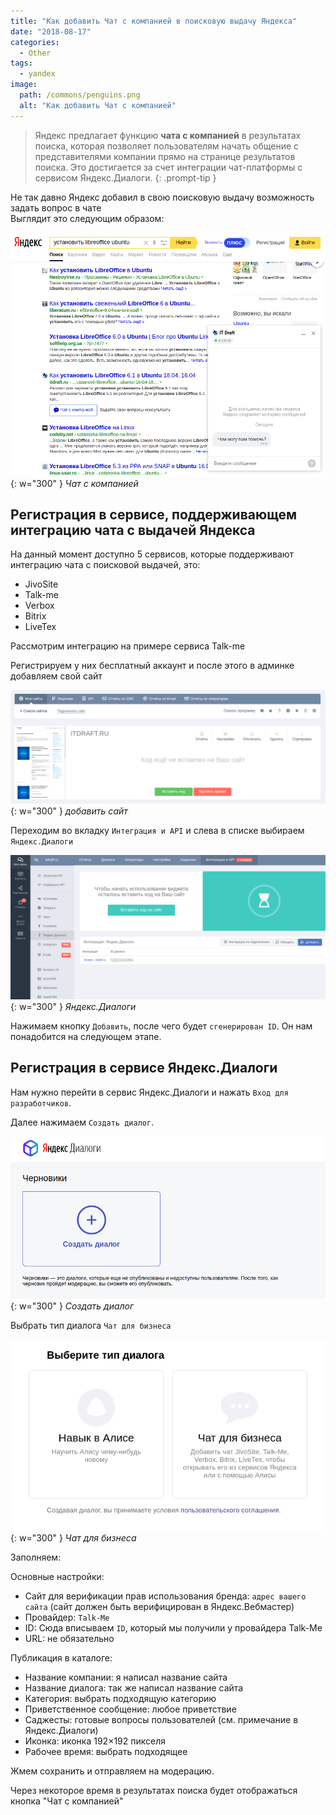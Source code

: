 ```yaml
---
title: "Как добавить Чат с компанией в поисковую выдачу Яндекса"
date: "2018-08-17"
categories: 
  - Other
tags: 
  - yandex
image:
  path: /commons/penguins.png
  alt: "Как добавить Чат с компанией"
---
```


> Яндекс предлагает функцию **чата с компанией** в результатах поиска, которая позволяет пользователям начать общение с представителями компании прямо на странице результатов поиска. Это достигается за счет интеграции чат-платформы с сервисом Яндекс.Диалоги.
{: .prompt-tip }

Не так давно Яндекс добавил в свою поисковую выдачу возможность задать вопрос в чате  
Выглядит это следующим образом:

![](/assets/img/posts/2018/08/17/pic-2018-08-17_14-37-02.png){: w="300" }
_Чат с компанией_

## Регистрация в сервисе, поддерживающем интеграцию чата с выдачей Яндекса

На данный момент доступно 5 сервисов, которые поддерживают интеграцию чата с поисковой выдачей, это:

- JivoSite
- Talk-me
- Verbox
- Bitrix
- LiveTex

Рассмотрим интеграцию на примере сервиса Talk-me

Регистрируем у них бесплатный аккаунт и после этого в админке добавляем свой сайт

![](/assets/img/posts/2018/08/17/pic-2018-08-17_14-51-29.png){: w="300" }
_добавить сайт_

Переходим во вкладку `Интеграция и API` и слева в списке выбираем `Яндекс.Диалоги`

![](/assets/img/posts/2018/08/17/pic-2018-08-17_14-53-38.png){: w="300" }
_Яндекс.Диалоги_

Нажимаем кнопку `Добавить`, после чего будет `сгенерирован ID`. Он нам понадобится на следующем этапе.

## Регистрация в сервисе Яндекс.Диалоги

Нам нужно перейти в сервис Яндекс.Диалоги и нажать `Вход для разработчиков`.

Далее нажимаем `Создать диалог`.


![](/assets/img/posts/2018/08/17/pic-2018-08-17_14-41-29.png){: w="300" }
_Создать диалог_

Выбрать тип диалога `Чат для бизнеса`

![](/assets/img/posts/2018/08/17/pic-2018-08-17_14-42-45.png){: w="300" }
_Чат для бизнеса_

Заполняем:

Основные настройки:
- Сайт для верификации прав использования бренда: `адрес вашего сайта` (сайт должен быть верифицирован в Яндекс.Вебмастер)
- Провайдер: `Talk-Me`
- ID: Сюда вписываем `ID`, который мы получили у провайдера Talk-Me
- URL: не обязательно

Публикация в каталоге:
- Название компании: я написал название сайта
- Название диалога: так же написал название сайта
- Категория: выбрать подходящую категорию
- Приветственное сообщение: любое приветствие
- Саджесты: готовые вопросы пользователей (см. примечание в Яндекс.Диалоги)
- Иконка: иконка 192×192 пикселя
- Рабочее время: выбрать подходящее

Жмем сохранить и отправляем на модерацию.

Через некоторое время в результатах поиска будет отображаться кнопка "Чат с компанией"
